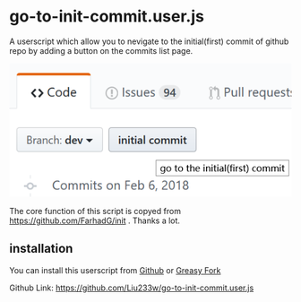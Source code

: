# go-to-init-commit.user.js
A userscript which allow you to nevigate to the initial(first) commit of github repo by adding a button on the commits list page.

![ScreenShot](https://raw.githubusercontent.com/Liu233w/go-to-init-commit.user.js/master/screenshot.PNG)

The core function of this script is copyed from https://github.com/FarhadG/init . Thanks a lot.

## installation
You can install this userscript from [Github](https://raw.githubusercontent.com/Liu233w/go-to-init-commit.user.js/master/go-to-init-commit.user.js) or [Greasy Fork](https://greasyfork.org/zh-CN/scripts/38238-go-to-initial-commit)

Github Link: https://github.com/Liu233w/go-to-init-commit.user.js
